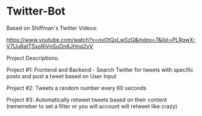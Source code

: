 # Twitter-Bot

Based on Shiffman's Twitter Videos:

https://www.youtube.com/watch?v=ovOtQxLwSzQ&index=7&list=PLRqwX-V7Uu6atTSxoRiVnSuOn6JHnq2yV


Project Descriptions:

Project #1: Frontend and Backend - Search Twitter for tweets with specific posts and post a tweet based on User Input

Project #2: Tweets a random number every 60 seconds

Project #3: Automatically retweet tweets based on their content (rememeber to set a filter or you will account will retweet like crazy)